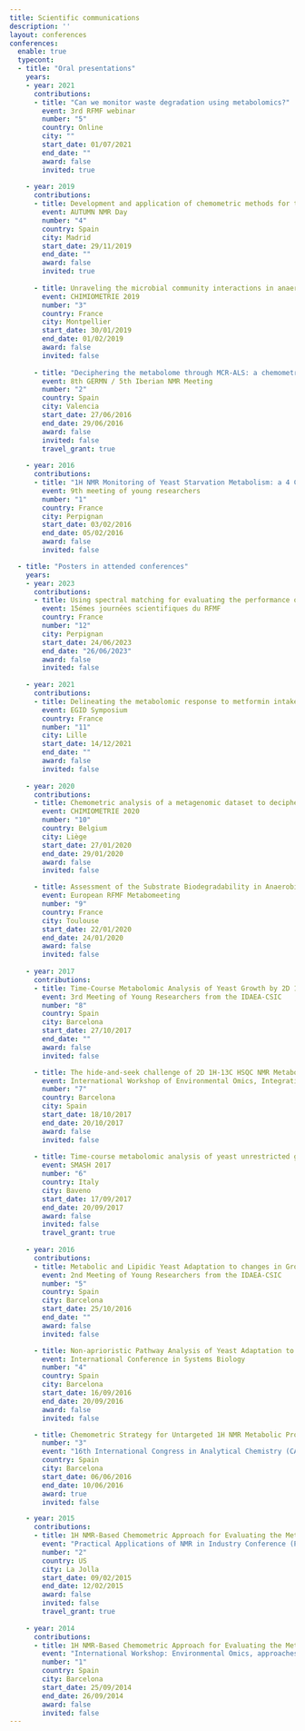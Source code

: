 ```yaml
---
title: Scientific communications
description: ''
layout: conferences
conferences:
  enable: true
  typecont:
  - title: "Oral presentations"
    years:
    - year: 2021
      contributions:    
      - title: "Can we monitor waste degradation using metabolomics?"
        event: 3rd RFMF webinar
        number: "5"
        country: Online
        city: ""
        start_date: 01/07/2021
        end_date: ""
        award: false
        invited: true
      
    - year: 2019
      contributions:
      - title: Development and application of chemometric methods for the analysis of NMR metabolomics data
        event: AUTUMN NMR Day
        number: "4"
        country: Spain
        city: Madrid
        start_date: 29/11/2019
        end_date: ""
        award: false
        invited: true
    
      - title: Unraveling the microbial community interactions in anaerobic digesters with Common Components Analysis
        event: CHIMIOMETRIE 2019
        number: "3"
        country: France
        city: Montpellier
        start_date: 30/01/2019
        end_date: 01/02/2019
        award: false
        invited: false
    
      - title: "Deciphering the metabolome through MCR-ALS: a chemometric approach"
        event: 8th GERMN / 5th Iberian NMR Meeting
        number: "2"
        country: Spain
        city: Valencia
        start_date: 27/06/2016
        end_date: 29/06/2016
        award: false
        invited: false
        travel_grant: true
          
    - year: 2016
      contributions:
      - title: "1H NMR Monitoring of Yeast Starvation Metabolism: a 4 Case-Study"
        event: 9th meeting of young researchers
        number: "1"
        country: France
        city: Perpignan
        start_date: 03/02/2016
        end_date: 05/02/2016
        award: false
        invited: false

  - title: "Posters in attended conferences"
    years:
    - year: 2023
      contributions:
      - title: Using spectral matching for evaluating the performance of LC-MS metabolomics methods
        event: 15émes journées scientifiques du RFMF
        country: France
        number: "12"
        city: Perpignan
        start_date: 24/06/2023
        end_date: "26/06/2023"
        award: false
        invited: false
        
    - year: 2021
      contributions:
      - title: Delineating the metabolomic response to metformin intake and its interaction with the microbiome
        event: EGID Symposium
        country: France
        number: "11"
        city: Lille
        start_date: 14/12/2021
        end_date: ""
        award: false
        invited: false
        
    - year: 2020
      contributions:
      - title: Chemometric analysis of a metagenomic dataset to decipher the functional role of the microbiota from anaerobic digesters
        event: CHIMIOMETRIE 2020
        number: "10"
        country: Belgium
        city: Liège
        start_date: 27/01/2020
        end_date: 29/01/2020
        award: false
        invited: false

      - title: Assessment of the Substrate Biodegradability in Anaerobic Co-digestion using a Metabolomic Approach
        event: European RFMF Metabomeeting
        number: "9"
        country: France
        city: Toulouse
        start_date: 22/01/2020
        end_date: 24/01/2020
        award: false
        invited: false
        
    - year: 2017
      contributions:
      - title: Time-Course Metabolomic Analysis of Yeast Growth by 2D 1H-13C HSQC NMR and 1D 1H NMR Spectroscopy
        event: 3rd Meeting of Young Researchers from the IDAEA-CSIC
        number: "8"
        country: Spain
        city: Barcelona
        start_date: 27/10/2017
        end_date: ""
        award: false
        invited: false

      - title: The hide-and-seek challenge of 2D 1H-13C HSQC NMR Metabolomics
        event: International Workshop of Environmental Omics, Integration & Modelling
        number: "7"
        country: Barcelona
        city: Spain
        start_date: 18/10/2017
        end_date: 20/10/2017
        award: false
        invited: false
    
      - title: Time-course metabolomic analysis of yeast unrestricted growth by 2D 1H-13C HSQC NMR and 1D 1H NMR spectroscopy
        event: SMASH 2017
        number: "6"
        country: Italy
        city: Baveno
        start_date: 17/09/2017
        end_date: 20/09/2017
        award: false
        invited: false
        travel_grant: true
    
    - year: 2016
      contributions:
      - title: Metabolic and Lipidic Yeast Adaptation to changes in Growth Temperature
        event: 2nd Meeting of Young Researchers from the IDAEA-CSIC
        number: "5"
        country: Spain
        city: Barcelona
        start_date: 25/10/2016
        end_date: ""
        award: false
        invited: false

      - title: Non-aprioristic Pathway Analysis of Yeast Adaptation to Limiting Growth Conditions
        event: International Conference in Systems Biology
        number: "4"
        country: Spain
        city: Barcelona
        start_date: 16/09/2016
        end_date: 20/09/2016
        award: false
        invited: false

      - title: Chemometric Strategy for Untargeted 1H NMR Metabolic Profiling of Yeast Extracts using MCR-ALS
        number: "3"
        event: "16th International Congress in Analytical Chemistry (CAC) 2016"
        country: Spain
        city: Barcelona
        start_date: 06/06/2016
        end_date: 10/06/2016
        award: true
        invited: false

    - year: 2015
      contributions:
      - title: 1H NMR-Based Chemometric Approach for Evaluating the Metabolic Response of Saccharomyces cerevisiae to Changes in Growth Temperature
        event: "Practical Applications of NMR in Industry Conference (PANIC) 2015"
        number: "2"
        country: US
        city: La Jolla
        start_date: 09/02/2015
        end_date: 12/02/2015
        award: false
        invited: false
        travel_grant: true
  
    - year: 2014
      contributions:
      - title: 1H NMR-Based Chemometric Approach for Evaluating the Metabolic Response of Saccharomyces cerevisiae to Mild Heat Stress
        event: "International Workshop: Environmental Omics, approaches and technologies for a deeper understanding"
        number: "1"
        country: Spain
        city: Barcelona
        start_date: 25/09/2014
        end_date: 26/09/2014
        award: false
        invited: false
---
```

